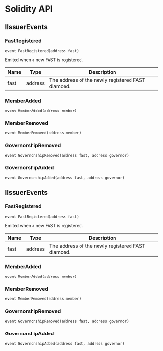 # Solidity API

## IIssuerEvents

### FastRegistered

```solidity
event FastRegistered(address fast)
```

Emited when a new FAST is registered.

| Name | Type | Description |
| ---- | ---- | ----------- |
| fast | address | The address of the newly registered FAST diamond. |

### MemberAdded

```solidity
event MemberAdded(address member)
```

### MemberRemoved

```solidity
event MemberRemoved(address member)
```

### GovernorshipRemoved

```solidity
event GovernorshipRemoved(address fast, address governor)
```

### GovernorshipAdded

```solidity
event GovernorshipAdded(address fast, address governor)
```

## IIssuerEvents

### FastRegistered

```solidity
event FastRegistered(address fast)
```

Emited when a new FAST is registered.

| Name | Type | Description |
| ---- | ---- | ----------- |
| fast | address | The address of the newly registered FAST diamond. |

### MemberAdded

```solidity
event MemberAdded(address member)
```

### MemberRemoved

```solidity
event MemberRemoved(address member)
```

### GovernorshipRemoved

```solidity
event GovernorshipRemoved(address fast, address governor)
```

### GovernorshipAdded

```solidity
event GovernorshipAdded(address fast, address governor)
```

